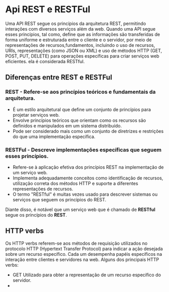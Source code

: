 # Api REST e RESTFul

 <p>
     Uma API REST segue os princípios da arquitetura REST, permitindo interações com diversos serviços além da web. Quando uma API segue esses princípios, tal como, define que as informações são transferidas de forma uniforme e estruturada entre o cliente e o servidor, por meio de representações de recursos,fundamentos, incluindo o uso de recursos, URIs, representações (como JSON ou XML) e uso de métodos HTTP (GET, POST, PUT, DELETE) para operações específicas para criar serviços web eficientes. ela é considerada RESTful.
 </p>
 
## Diferenças entre REST e RESTFul

### REST -  Refere-se aos princípios teóricos e fundamentais da arquitetura.

- É um estilo arquitetural que define um conjunto de princípios para projetar serviços web.
- Envolve princípios teóricos que orientam como os recursos são definidos e manipulados em um sistema distribuído.
- Pode ser considerado mais como um conjunto de diretrizes e restrições do que uma implementação específica.

### RESTFul - Descreve implementações específicas que seguem esses princípios.

- Refere-se à aplicação efetiva dos princípios REST na implementação de um serviço web.
- Implementa adequadamente conceitos como identificação de recursos, utilização correta dos métodos HTTP e suporte a diferentes representações de recursos.
- O termo "RESTful" é muitas vezes usado para descrever sistemas ou serviços que seguem os princípios do REST.

Diante disso, é notável que um serviço web que é chamado de **RESTful** segue os princípios do **REST**.

  ## HTTP verbs

  <p> 
      Os HTTP verbs referem-se aos métodos de requisição utilizados no protocolo HTTP (Hypertext Transfer Protocol) para indicar a ação desejada sobre um recurso específico. Cada um desempenha papéis específicos na interação entre clientes e servidores na web. Alguns dos principais HTTP verbs:
</p>

* GET
  Utilizado para obter a representação de um recurso específico do servidor.
*
    

    
    
